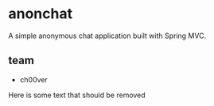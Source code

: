 anonchat
========

A simple anonymous chat application built with Spring MVC.

team
----
  - ch00ver


Here is some text that should be removed

